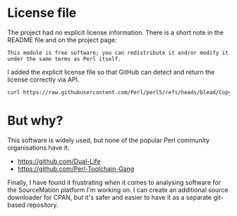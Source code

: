 # License  file

The project had no explicit license information. There is a short note in the README file and on the project page:

```
This module is free software; you can redistribute it and/or modify it under the same terms as Perl itself.
```

I added the explicit license file so that GitHub can detect and return the license correctly via API.

```bash
curl https://raw.githubusercontent.com/Perl/perl5/refs/heads/blead/Copying > licence
```

# But why?

This software is widely used, but none of the popular Perl community organisations have it:

- https://github.com/Dual-Life
- https://github.com/Perl-Toolchain-Gang

Finally, I have found it frustrating when it comes to analysing software for
the SourceMation platform I'm working on. I can create an additional source
downloader for CPAN, but it's safer and easier to have it as a separate
git-based repository.
